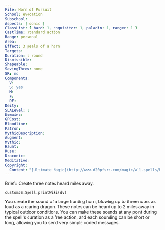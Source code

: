 ```yaml
---
File: Horn of Pursuit
School: evocation
Subschool: 
Aspects: [ sonic ]
ClassList: { bard: 1, inquisitor: 1, paladin: 1, ranger: 1 }
CastTime: standard action
Range: personal
Area: 
Effect: 3 peals of a horn
Targets: 
Duration: 1 round
Dismissible: 
Shapeable: 
SavingThrow: none
SR: no
Components:
  V: 
  S: yes
  M: 
  F: 
  DF: 
Deity: 
SLALevel: 1
Domains: 
GPCost: 
Bloodline: 
Patron: 
MythicDescription: 
Augment: 
Mythic: 
Haunt: 
Ruse: 
Draconic: 
Meditative: 
Copyright:
  Content: "[Ultimate Magic](http://www.d20pfsrd.com/magic/all-spells/h/horn-of-pursuit)"
---
```

Brief:: Create three notes heard miles away.

```dataviewjs
customJS.Spell.printWiki(dv)
```

You create the sound of a large hunting horn, blowing up to three notes as loud as a roaring dragon. These notes can be heard up to 2 miles away in typical outdoor conditions.  You can make these sounds at any point during the spell's duration as a free action, and each sounding can be short or long, allowing you to send very simple coded messages.
